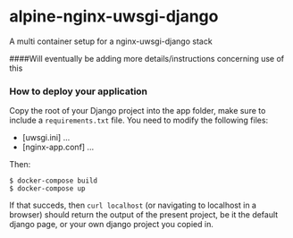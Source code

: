 # alpine-nginx-uwsgi-django
A multi container setup for a nginx-uwsgi-django stack

####Will eventually be adding more details/instructions concerning use of this

### How to deploy your application
Copy the root of your Django project into the app folder, make sure to include a `requirements.txt` file. 
You need to modify the following files:

- [uwsgi.ini]
...
- [nginx-app.conf]
...


Then:

```
$ docker-compose build
$ docker-compose up
```

If that succeds, then `curl localhost` (or navigating to localhost in a browser)
should return the output of the present project, be it the default django page, 
or your own django project you copied in. 
